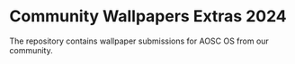 Community Wallpapers Extras 2024
================================

The repository contains wallpaper submissions for AOSC OS from our community.
